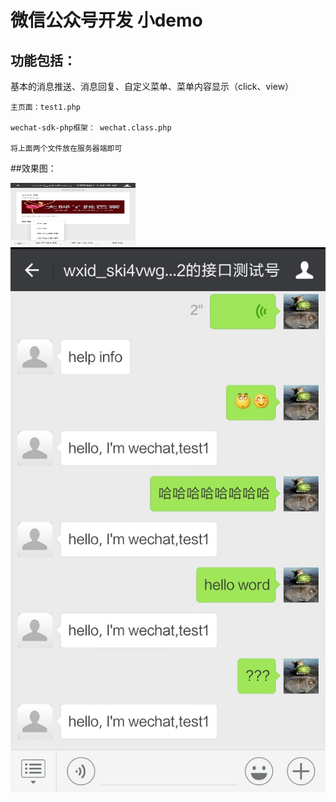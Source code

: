 # 微信公众号开发 小demo
## 功能包括：
   基本的消息推送、消息回复、自定义菜单、菜单内容显示（click、view）
   
   
    主页面：test1.php   
   
    wechat-sdk-php框架： wechat.class.php   
    
    将上面两个文件放在服务器端即可
   
##效果图：
   
   <img style="width:200px;height: 100px;" src="/img/weixin.jpg"/>
   
   <img src="/img/weixin2.jpg" />
   
